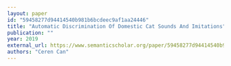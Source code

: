 ```yaml
---
layout: paper
id: "59458277d94414540b981b6bcdeec9af1aa24446"
title: "Automatic Discrimination Of Domestic Cat Sounds And Imitations"
publication: ""
year: 2019
external_url: https://www.semanticscholar.org/paper/59458277d94414540b981b6bcdeec9af1aa24446
authors: "Ceren Can"
---
```

